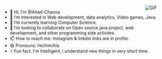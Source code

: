 

<img align="right" alt="GIF" src="https://media.giphy.com/media/836HiJc7pgzy8iNXCn/giphy.gif" />


- 👋 Hi, I’m @Ahad-Channa
- 👀 I’m interested in Web development, data analytics, Video games, Java.  
- 🌱 I’m currently learning Computer Science.
- 💞️ I’m looking to collaborate on Open source java project, web development, and other programming side activites.
- 📫 How to reach me: Instagram & linkdin links are in profile.
- 😄 Pronouns: He/him/his
- ⚡ Fun fact: I'm Intelligent, i understand new things in very short time.


<!--
**Ahad-Channa/Ahad-Channa** is a ✨ _special_ ✨ repository because its `README.md` (this file) appears on your GitHub profile.
-->
